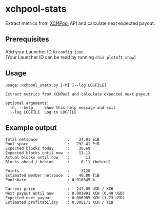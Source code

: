 # xchpool-stats
Extract metrics from [XCHPool](https://xchpool.org) API and calculate next expected payout.

## Prerequisites
Add your Launcher ID to `config.json`. \
(Your Launcher ID can be read by running `chia plotnft show`)


## Usage
```
usage: xchpool_stats.py [-h] [--log LOGFILE]

Extract metrics from XCHPool and calculate expected next payout

optional arguments:
  -h, --help     show this help message and exit
  --log LOGFILE  Log to LOGFILE
```

## Example output
```
Total netspace             :    34.01 EiB
Pool space                 :   292.41 PiB
Expected blocks today      :    38.69
Expected blocks until now  :    11.11
Actual blocks until now    :       11
Blocks ahead / behind      :    -0.11 (behind)

Points                     :     3128
Estimated member netspace  :    40.80 TiB
Poolshare                  : 0.010345 %

Current price              :   247.09 USD / XCH
Next payout until now      : 0.001991 XCH (0.49 USD)
Expected next payout       : 0.006985 XCH (1.73 USD)
Estimated profitability    : 0.000171 XCH / TiB
```

